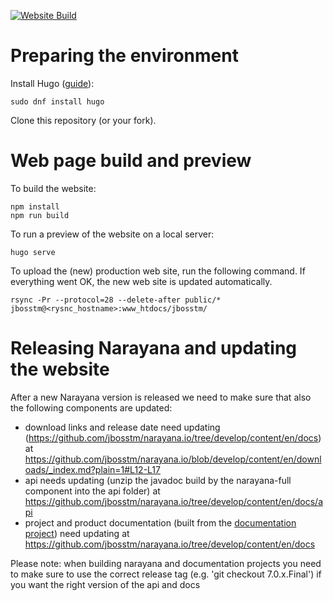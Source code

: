 [![Website Build](https://github.com/jbosstm/narayana.io/actions/workflows/build-website.yml/badge.svg)](https://github.com/jbosstm/narayana.io/actions/workflows/build-website.yml)
# Preparing the environment

Install Hugo ([guide](https://gohugo.io/installation/)):
```
sudo dnf install hugo
```

Clone this repository (or your fork).


# Web page build and preview

To build the website:
```
npm install
npm run build
```


To run a preview of the website on a local server:
```
hugo serve
```

To upload the (new) production web site, run the following command. If everything went OK, the new web site is updated automatically.
```
rsync -Pr --protocol=28 --delete-after public/* jbosstm@<rysnc_hostname>:www_htdocs/jbosstm/
```
# Releasing Narayana and updating the website

After a new Narayana version is released we need to make sure that also the following components are updated:
- download links and release date need updating (https://github.com/jbosstm/narayana.io/tree/develop/content/en/docs) at https://github.com/jbosstm/narayana.io/blob/develop/content/en/downloads/_index.md?plain=1#L12-L17
- api needs updating (unzip the javadoc build by the narayana-full component into the api folder) at https://github.com/jbosstm/narayana.io/tree/develop/content/en/docs/api
- project and product documentation (built from the [documentation project](https://github.com/jbosstm/documentation)) need updating at https://github.com/jbosstm/narayana.io/tree/develop/content/en/docs

Please note: when building narayana and documentation projects you need to make sure to use the correct release tag (e.g. 'git checkout 7.0.x.Final') if you want the right version of the api and docs
